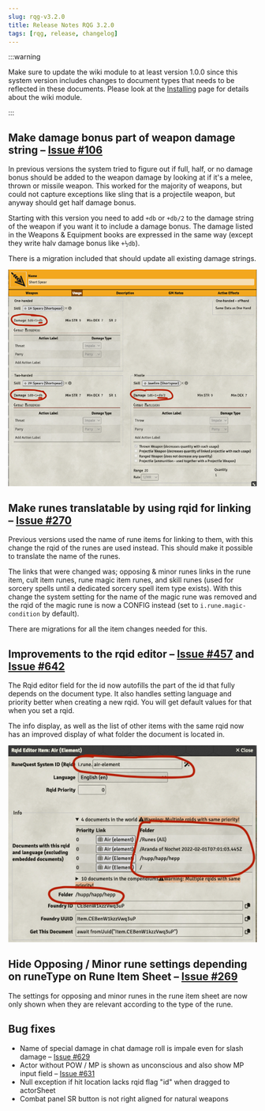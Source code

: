 ```yaml
---
slug: rqg-v3.2.0
title: Release Notes RQG 3.2.0
tags: [rqg, release, changelog]
---
```


:::warning

Make sure to update the wiki module to at least version 1.0.0 since this system version includes
changes to document types that needs to be reflected in these documents. Please look at the
[Installing](/rqg-system/getting-started) page for details about the wiki module.

:::

## Make damage bonus part of weapon damage string – [Issue #106](https://github.com/sun-dragon-cult/fvtt-system-rqg/issues/106)

In previous versions the system tried to figure out if full, half, or no damage bonus should be
added to the weapon damage by looking at if it's a melee, thrown or missile weapon. This worked for
the majority of weapons, but could not capture exceptions like sling that is a projectile weapon,
but anyway should get half damage bonus.

Starting with this version you need to add `+db` or `+db/2` to the damage string of the weapon if
you want it to include a damage bonus. The damage listed in the Weapons & Equipment books are
expressed in the same way (except they write halv damage bonus like `+½db`).

There is a migration included that should update all existing damage strings.

![](weapon-db.png)

## Make runes translatable by using rqid for linking – [Issue #270](https://github.com/sun-dragon-cult/fvtt-system-rqg/issues/270)

Previous versions used the name of rune items for linking to them, with this change the rqid of the
runes are used instead. This should make it possible to translate the name of the runes.

The links that were changed was; opposing & minor runes links in the rune item, cult item runes,
rune magic item runes, and skill runes (used for sorcery spells until a dedicated sorcery spell item
type exists). With this change the system setting for the name of the magic rune was removed and the
rqid of the magic rune is now a CONFIG instead (set to `i.rune.magic-condition` by default).

There are migrations for all the item changes needed for this.

## Improvements to the rqid editor – [Issue #457](https://github.com/sun-dragon-cult/fvtt-system-rqg/issues/457) and [Issue #642](https://github.com/sun-dragon-cult/fvtt-system-rqg/issues/642)

The Rqid editor field for the id now autofills the part of the id that fully depends on the document
type. It also handles setting language and priority better when creating a new rqid. You will get
default values for that when you set a rqid.

The info display, as well as the list of other items with the same rqid now has an improved display
of what folder the document is located in.

![](rqid-editor.png)

## Hide Opposing / Minor rune settings depending on runeType on Rune Item Sheet – [Issue #269](https://github.com/sun-dragon-cult/fvtt-system-rqg/issues/269)

The settings for opposing and minor runes in the rune item sheet are now only shown when they are
relevant according to the type of the rune.

## Bug fixes

- Name of special damage in chat damage roll is impale even for slash damage –
  [Issue #629](https://github.com/sun-dragon-cult/fvtt-system-rqg/issues/629)
- Actor without POW / MP is shown as unconscious and also show MP input field –
  [Issue #631](https://github.com/sun-dragon-cult/fvtt-system-rqg/issues/631)
- Null exception if hit location lacks rqid flag "id" when dragged to actorSheet
- Combat panel SR button is not right aligned for natural weapons
